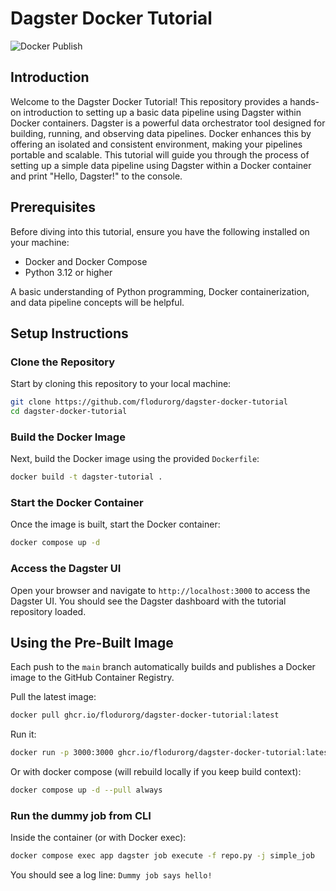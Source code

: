# Dagster Docker Tutorial

![Docker Publish](https://github.com/flodurorg/dagster-docker-tutorial/actions/workflows/docker-publish.yml/badge.svg)

## Introduction

Welcome to the Dagster Docker Tutorial! This repository provides a hands-on introduction to setting up a basic data pipeline using Dagster within Docker containers. Dagster is a powerful data orchestrator tool designed for building, running, and observing data pipelines. Docker enhances this by offering an isolated and consistent environment, making your pipelines portable and scalable. This tutorial will guide you through the process of setting up a simple data pipeline using Dagster within a Docker container and print "Hello, Dagster!" to the console.

## Prerequisites

Before diving into this tutorial, ensure you have the following installed on your machine:

- Docker and Docker Compose
- Python 3.12 or higher

A basic understanding of Python programming, Docker containerization, and data pipeline concepts will be helpful.

## Setup Instructions

### Clone the Repository

Start by cloning this repository to your local machine:

```bash
git clone https://github.com/flodurorg/dagster-docker-tutorial
cd dagster-docker-tutorial
```

### Build the Docker Image

Next, build the Docker image using the provided `Dockerfile`:

```bash
docker build -t dagster-tutorial .
```

### Start the Docker Container

Once the image is built, start the Docker container:

```bash
docker compose up -d
```

### Access the Dagster UI

Open your browser and navigate to `http://localhost:3000` to access the Dagster UI. You should see the Dagster dashboard with the tutorial repository loaded.

## Using the Pre-Built Image

Each push to the `main` branch automatically builds and publishes a Docker image to the GitHub Container Registry.

Pull the latest image:

```bash
docker pull ghcr.io/flodurorg/dagster-docker-tutorial:latest
```

Run it:

```bash
docker run -p 3000:3000 ghcr.io/flodurorg/dagster-docker-tutorial:latest
```

Or with docker compose (will rebuild locally if you keep build context):

```bash
docker compose up -d --pull always
```

### Run the dummy job from CLI

Inside the container (or with Docker exec):

```bash
docker compose exec app dagster job execute -f repo.py -j simple_job
```

You should see a log line: `Dummy job says hello!`

